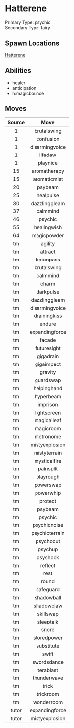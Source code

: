 # Hatterene  
Primary Type: psychic  
Secondary Type: fairy  
  
## Spawn Locations  
[Hatterene](/data/spawn_presets/hatterene.md)  
  
## Abilities  
  * healer
  * anticipation
  * h:magicbounce
  
  
## Moves  
  
| Source | Move |  
|:---:|:---:|  
| 1 | brutalswing |  
| 1 | confusion |  
| 1 | disarmingvoice |  
| 1 | lifedew |  
| 1 | playnice |  
| 15 | aromatherapy |  
| 15 | aromaticmist |  
| 20 | psybeam |  
| 25 | healpulse |  
| 30 | dazzlinggleam |  
| 37 | calmmind |  
| 46 | psychic |  
| 55 | healingwish |  
| 64 | magicpowder |  
| tm | agility |  
| tm | attract |  
| tm | batonpass |  
| tm | brutalswing |  
| tm | calmmind |  
| tm | charm |  
| tm | darkpulse |  
| tm | dazzlinggleam |  
| tm | disarmingvoice |  
| tm | drainingkiss |  
| tm | endure |  
| tm | expandingforce |  
| tm | facade |  
| tm | futuresight |  
| tm | gigadrain |  
| tm | gigaimpact |  
| tm | gravity |  
| tm | guardswap |  
| tm | helpinghand |  
| tm | hyperbeam |  
| tm | imprison |  
| tm | lightscreen |  
| tm | magicalleaf |  
| tm | magicroom |  
| tm | metronome |  
| tm | mistyexplosion |  
| tm | mistyterrain |  
| tm | mysticalfire |  
| tm | painsplit |  
| tm | playrough |  
| tm | powerswap |  
| tm | powerwhip |  
| tm | protect |  
| tm | psybeam |  
| tm | psychic |  
| tm | psychicnoise |  
| tm | psychicterrain |  
| tm | psychocut |  
| tm | psychup |  
| tm | psyshock |  
| tm | reflect |  
| tm | rest |  
| tm | round |  
| tm | safeguard |  
| tm | shadowball |  
| tm | shadowclaw |  
| tm | skillswap |  
| tm | sleeptalk |  
| tm | snore |  
| tm | storedpower |  
| tm | substitute |  
| tm | swift |  
| tm | swordsdance |  
| tm | terablast |  
| tm | thunderwave |  
| tm | trick |  
| tm | trickroom |  
| tm | wonderroom |  
| tutor | expandingforce |  
| tutor | mistyexplosion |  
  

